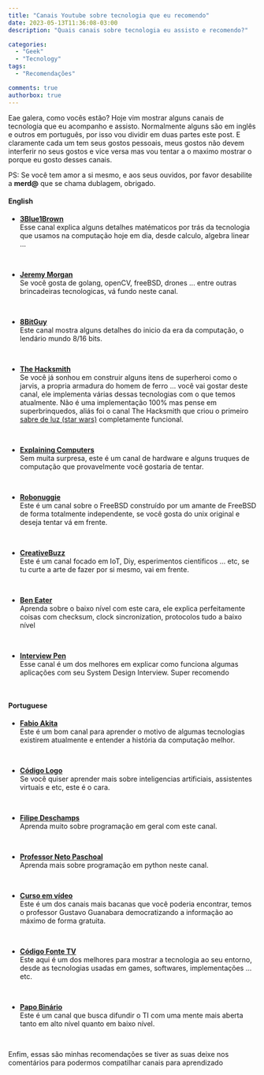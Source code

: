 ```yaml
---
title: "Canais Youtube sobre tecnologia que eu recomendo"
date: 2023-05-13T11:36:08-03:00
description: "Quais canais sobre tecnologia eu assisto e recomendo?"

categories:
  - "Geek"
  - "Tecnology"
tags:
  - "Recomendações"

comments: true
authorbox: true
---
```


Eae galera, como vocês estão? Hoje vim mostrar alguns canais de tecnologia que eu acompanho e assisto.
Normalmente alguns são em inglês e outros em português, por isso vou dividir em duas partes este post.
E claramente cada um tem seus gostos pessoais, meus gostos não devem interferir no seus gostos e vice versa mas vou tentar a o maximo mostrar o porque eu gosto desses canais.

PS: Se você tem amor a si mesmo, e aos seus ouvidos, por favor desabilite a **merd@** que se chama dublagem, obrigado.

#### English

- **[3Blue1Brown](https://www.youtube.com/@3blue1brown)** <br>
    Esse canal explica alguns detalhes matématicos por trás da tecnologia que usamos na computação hoje em dia, desde calculo, algebra linear ...
<br>

- **[Jeremy Morgan](https://www.youtube.com/@JeremyMorgan)**<br>
    Se você gosta de golang, openCV, freeBSD, drones ... entre outras brincadeiras tecnologicas, vá fundo neste canal.
<br>

- **[8BitGuy](https://www.youtube.com/@The8BitGuy)** <br>
    Este canal mostra alguns detalhes do inicio da era da computação, o lendário mundo 8/16 bits.
<br>


- **[The Hacksmith](https://www.youtube.com/@theHacksmith)** <br>
    Se você já sonhou em construir alguns itens de superheroi como o jarvis, a propria armadura do homem de ferro ... você vai gostar deste canal, ele implementa várias dessas tecnologias com o que temos atualmente.
    Não é uma implementação 100% mas pense em superbrinquedos, aliás foi o canal The Hacksmith que criou o primeiro [sabre de luz (star wars)](https://pt.wikipedia.org/wiki/Sabre_de_luz) completamente funcional.
<br>


- **[Explaining Computers](https://www.youtube.com/@ExplainingComputers)** <br>
    Sem muita surpresa, este é um canal de hardware e alguns truques de computação que provavelmente você gostaria de tentar.
<br>


- **[Robonuggie](https://www.youtube.com/@RoboNuggie)** <br>
    Este é um canal sobre o FreeBSD construído por um amante de FreeBSD de forma totalmente independente, se você gosta do unix original e deseja tentar vá em frente.
<br>


- **[CreativeBuzz](https://www.youtube.com/@CreativityBuzz)** <br>
    Este é um canal focado em IoT, Diy, esperimentos cientificos ... etc, se tu curte a arte de fazer por si mesmo, vai em frente.
<br>


- **[Ben Eater](https://www.youtube.com/@BenEater)**<br>
    Aprenda sobre o baixo nível com este cara, ele explica perfeitamente coisas com checksum, clock sincronization, protocolos tudo a baixo nível
<br>


- **[Interview Pen](https://www.youtube.com/@interviewpen)**<br>
    Esse canal é um dos melhores em explicar como funciona algumas aplicações com seu System Design Interview. Super recomendo
<br>


#### Portuguese

- **[Fabio Akita](https://www.youtube.com/@Akitando)**<br>
    Este é um bom canal para aprender o motivo de algumas tecnologias existirem atualmente e entender a história da computação melhor.
<br>

- **[Código Logo](https://www.youtube.com/@codigo_logo)**<br>
    Se você quiser aprender mais sobre inteligencias artificiais, assistentes virtuais e etc, este é o cara.
<br>

- **[Filipe Deschamps](https://www.youtube.com/@FilipeDeschamps)**<br>
    Aprenda muito sobre programação em geral com este canal.
<br>

- **[Professor Neto Paschoal](https://www.youtube.com/@professornetopaschoal)**<br>
    Aprenda mais sobre programação em python neste canal.
<br>

- **[Curso em vídeo](https://www.youtube.com/@CursoemVideo)**<br>
    Este é um dos canais mais bacanas que você poderia encontrar, temos o professor Gustavo Guanabara democratizando a informação ao máximo de forma gratuita.
<br>

- **[Código Fonte TV](https://www.youtube.com/@codigofontetv)**<br>
    Este aqui é um dos melhores para mostrar a tecnologia ao seu entorno, desde as tecnologias usadas em games, softwares, implementações ... etc.
<br>

- **[Papo Binário](https://www.youtube.com/@mentebinaria)**<br>
    Este é um canal que busca difundir o TI com uma mente mais aberta tanto em alto nível quanto em baixo nível.
<br>

Enfim, essas são minhas recomendações se tiver as suas deixe nos comentários para podermos compatilhar canais para aprendizado
